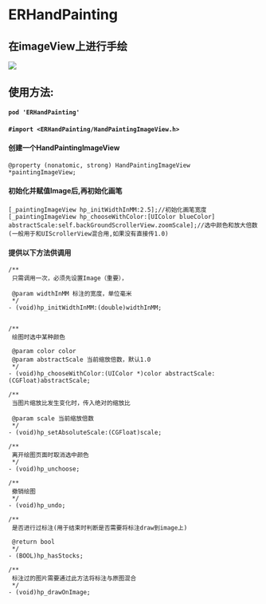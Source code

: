 # ERHandPainting

## 在imageView上进行手绘
![](http://upload-images.jianshu.io/upload_images/2773241-3bafcc7f5756ee8b.gif?imageMogr2/auto-orient/strip)

## 使用方法:

#### ``` pod 'ERHandPainting' ```

#### ``` #import <ERHandPainting/HandPaintingImageView.h> ```

#### 创建一个HandPaintingImageView 
``` @property (nonatomic, strong) HandPaintingImageView *paintingImageView; ```

#### 初始化并赋值Image后,再初始化画笔
```
[_paintingImageView hp_initWidthInMM:2.5];//初始化画笔宽度
[_paintingImageView hp_chooseWithColor:[UIColor blueColor] abstractScale:self.backGroundScrollerView.zoomScale];//选中颜色和放大倍数(一般用于和UIScrollerView混合用,如果没有直接传1.0)

```

#### 提供以下方法供调用

```
/**
 只需调用一次，必须先设置Image（重要），

 @param widthInMM 标注的宽度，单位毫米
 */
- (void)hp_initWidthInMM:(double)widthInMM;


/**
 绘图时选中某种颜色

 @param color color
 @param abstractScale 当前缩放倍数，默认1.0
 */
- (void)hp_chooseWithColor:(UIColor *)color abstractScale:(CGFloat)abstractScale;

/**
 当图片缩放比发生变化时，传入绝对的缩放比

 @param scale 当前缩放倍数
 */
- (void)hp_setAbsoluteScale:(CGFloat)scale;

/**
 离开绘图页面时取消选中颜色
 */
- (void)hp_unchoose;

/**
 撤销绘图
 */
- (void)hp_undo;

/**
 是否进行过标注(用于结束时判断是否需要将标注draw到image上)

 @return bool
 */
- (BOOL)hp_hasStocks;

/**
 标注过的图片需要通过此方法将标注与原图混合
 */
- (void)hp_drawOnImage;
```


